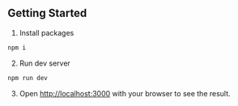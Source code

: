 ## Getting Started

1. Install packages
```bash
npm i
```

2. Run dev server
```bash
npm run dev
```

3. Open [http://localhost:3000](http://localhost:3000) with your browser to see the result.

